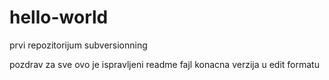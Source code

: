 # hello-world
prvi repozitorijum subversionning

pozdrav za sve
ovo je ispravljeni readme fajl
konacna verzija u edit formatu
